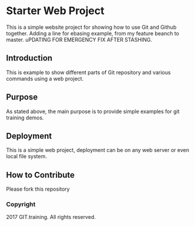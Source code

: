 # Starter Web Project

This is a simple website project for showing how to use Git and Github together. Adding a line for ebasing example, from my feature beanch to master.
uPDATING FOR EMERGENCY FIX AFTER STASHING.

## Introduction

This is example to show different parts of Git repository and various commands using a web project.

## Purpose

As stated above, the main purpose is to provide simple examples for git training  demos.

## Deployment

This is a simple web project, deployment can be on any web server or even local file system.

## How to Contribute
Please fork this repository
### Copyright
2017 GIT.training. All rights reserved.